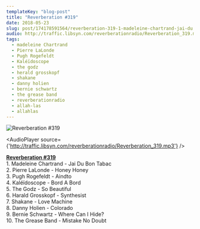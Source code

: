 ```yaml
---
templateKey: "blog-post"
title: "Reverberation #319"
date: 2018-05-23
slug: post/174178591564/reverberation-319-1-madeleine-chartrand-jai-du
audio: http://traffic.libsyn.com/reverberationradio/Reverberation_319.mp3
tags:
  - madeleine Chartrand
  - Pierre LaLonde
  - Pugh Rogefeldt
  - Kaléïdoscope
  - the godz
  - herald grosskopf
  - shakane
  - danny holien
  - bernie schwartz
  - the grease band
  - reverberationradio
  - allah-las
  - allahlas
---
```


![Reverberation #319](../images/ec2016c75bf4e52683084dfc94e5c798c33bedd16e015851fb0e2bc5d7371bf4.jpg)

<AudioPlayer source={'http://traffic.libsyn.com/reverberationradio/Reverberation_319.mp3'} />

<p><b><a href="http://traffic.libsyn.com/reverberationradio/Reverberation_319.mp3">Reverberation #319</a><br /></b>1. Madeleine Chartrand - Jai Du Bon Tabac<br />2. Pierre LaLonde - Honey Honey<br />3. Pugh Rogefeldt - Aindto<br />4. Kal&eacute;&iuml;doscope - Bord A Bord<br />5. The Godz - So Beautiful<br />6. Harald Grosskopf - Synthesist<br />7. Shakane - Love Machine<br />8. Danny Holien - Colorado<br />9. Bernie Schwartz - Where Can I Hide?<br />10. The Grease Band - Mistake No Doubt</p>
